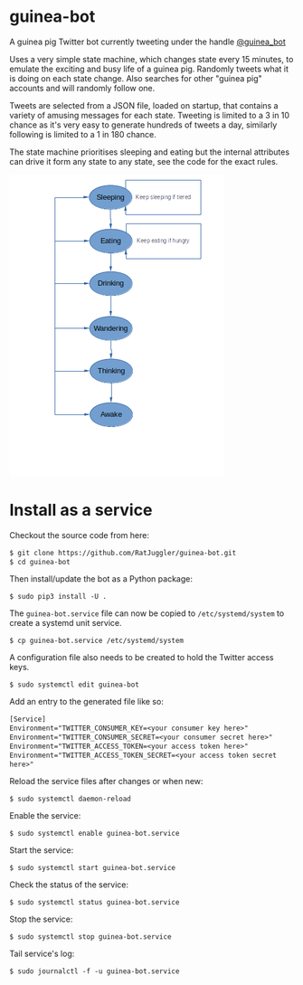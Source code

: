 # guinea-bot
A guinea pig Twitter bot currently tweeting under the handle [@guinea_bot](https://twitter.com/guinea_bot)

Uses a very simple state machine, which changes state every 15 minutes, to emulate the exciting and busy life of a
guinea pig. Randomly tweets what it is doing on each state change. Also searches for other "guinea pig" accounts and 
will randomly follow one. 

Tweets are selected from a JSON file, loaded on startup, that contains a variety of amusing messages for each state.
Tweeting is limited to a 3 in 10 chance as it's very easy to generate hundreds of tweets a day, similarly following is
limited to a 1 in 180 chance.

The state machine prioritises sleeping and eating but the internal attributes can drive it form any state to any state,
see the code for the exact rules.

![Image of Guinea Pig States](https://raw.githubusercontent.com/RatJuggler/guinea-bot/master/go-states.png)

# Install as a service

Checkout the source code from here:
```
$ git clone https://github.com/RatJuggler/guinea-bot.git
$ cd guinea-bot
```
Then install/update the bot as a Python package:
```
$ sudo pip3 install -U .
```
The `guinea-bot.service` file can now be copied to `/etc/systemd/system` to create a systemd unit service. 
```
$ cp guinea-bot.service /etc/systemd/system
```
A configuration file also needs to be created to hold the Twitter access keys.
```
$ sudo systemctl edit guinea-bot
```
Add an entry to the generated file like so:
```
[Service]
Environment="TWITTER_CONSUMER_KEY=<your consumer key here>"
Environment="TWITTER_CONSUMER_SECRET=<your consumer secret here>"
Environment="TWITTER_ACCESS_TOKEN=<your access token here>"
Environment="TWITTER_ACCESS_TOKEN_SECRET=<your access token secret here>"
```
Reload the service files after changes or when new:
```
$ sudo systemctl daemon-reload
```
Enable the service:
```
$ sudo systemctl enable guinea-bot.service
```
Start the service:
```
$ sudo systemctl start guinea-bot.service
```
Check the status of the service:
```
$ sudo systemctl status guinea-bot.service
```
Stop the service:
```
$ sudo systemctl stop guinea-bot.service
```
Tail service's log:
```
$ sudo journalctl -f -u guinea-bot.service
```
